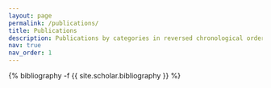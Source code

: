```yaml
---
layout: page
permalink: /publications/
title: Publications
description: Publications by categories in reversed chronological order. For a full list of publications, see our Google Scholar page.
nav: true
nav_order: 1
---
```

<!-- _pages/publications.md -->
<div class="publications">

{% bibliography -f {{ site.scholar.bibliography }} %}

</div>

